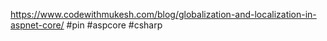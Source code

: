 https://www.codewithmukesh.com/blog/globalization-and-localization-in-aspnet-core/
#pin #aspcore #csharp 
